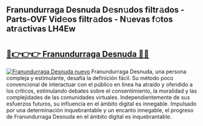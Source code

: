 ## Franundurraga Desnuda D𝚎sn𝚞dos filtr𝚊dos - Parts-OVF Vid𝚎os filtr𝚊dos - N𝚞evas f𝚘tos atr𝚊ctivas LH4Ew

# <h2><a href="http://mb9stk.tromn.icu/?c=Franundurraga+Desnuda">🔗👉👉👉 Franundurraga Desnuda 🔗🔗</a></h2>

[![Franundurraga Desnuda nuevo](https://i.imgur.com/pEAQMta.gif)](http://mb9stk.tromn.icu/?c=Franundurraga+Desnuda)
Franundurraga Desnuda, una persona compleja y estimulante, desafía la definición fácil. Su método poco convencional de interactuar con el público en línea ha atraído y ofendido a los críticos, estimulando debates sobre el consentimiento, la moralidad y las complejidades de las comunidades virtuales. Independientemente de sus esfuerzos futuros, su influencia en el ámbito digital es innegable. Impulsado por una determinación inquebrantable y un encanto innegable, el progreso de Franundurraga Desnuda en el ámbito digital es inquebrantable.
